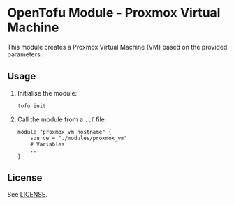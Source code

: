 # OpenTofu Module - Proxmox Virtual Machine

This module creates a Proxmox Virtual Machine (VM) based on the provided parameters.

## Usage

1. Initialise the module:

    ```bash
    tofu init
    ```

2. Call the module from a `.tf` file:

    ```hcl
    module "proxmox_vm_hostname" {
        source = "./modules/proxmox_vm"
        # Variables
        ...
    }
    ```

## License

See [LICENSE](LICENSE).
